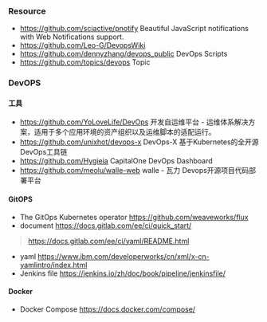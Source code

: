 
### Resource
- https://github.com/sciactive/pnotify 
Beautiful JavaScript notifications with Web Notifications support. 
- https://github.com/Leo-G/DevopsWiki
- https://github.com/dennyzhang/devops_public
DevOps Scripts 
- https://github.com/topics/devops Topic


### DevOPS
#### 工具
- https://github.com/YoLoveLife/DevOps
开发自运维平台 - 运维体系解决方案，适用于多个应用环境的资产组织以及运维脚本的适配运行。
- https://github.com/unixhot/devops-x
DevOps-X 基于Kubernetes的全开源DevOps工具链
- https://github.com/Hygieia
CapitalOne DevOps Dashboard
- https://github.com/meolu/walle-web
walle - 瓦力 Devops开源项目代码部署平台

#### GitOPS 
- The GitOps Kubernetes operator https://github.com/weaveworks/flux
- document https://docs.gitlab.com/ee/ci/quick_start/
> https://docs.gitlab.com/ee/ci/yaml/README.html
- yaml https://www.ibm.com/developerworks/cn/xml/x-cn-yamlintro/index.html
- Jenkins file https://jenkins.io/zh/doc/book/pipeline/jenkinsfile/


#### Docker
- Docker Compose https://docs.docker.com/compose/
